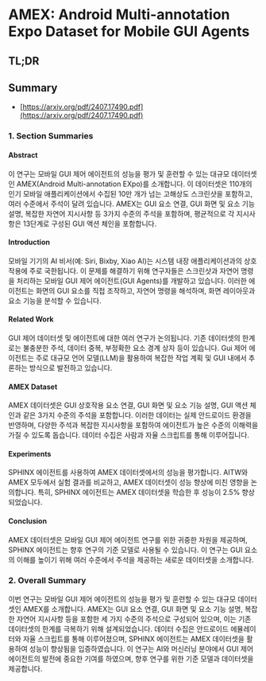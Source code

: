 # AMEX: Android Multi-annotation Expo Dataset for Mobile GUI Agents
## TL;DR
## Summary
- [https://arxiv.org/pdf/2407.17490.pdf](https://arxiv.org/pdf/2407.17490.pdf)

### 1. Section Summaries

#### Abstract
이 연구는 모바일 GUI 제어 에이전트의 성능을 평가 및 훈련할 수 있는 대규모 데이터셋인 AMEX(Android Multi-annotation EXpo)를 소개합니다. 이 데이터셋은 110개의 인기 모바일 애플리케이션에서 수집된 10만 개가 넘는 고해상도 스크린샷을 포함하고, 여러 수준에서 주석이 달려 있습니다. AMEX는 GUI 요소 연결, GUI 화면 및 요소 기능 설명, 복잡한 자연어 지시사항 등 3가지 수준의 주석을 포함하며, 평균적으로 각 지시사항은 13단계로 구성된 GUI 액션 체인을 포함합니다.

#### Introduction
모바일 기기의 AI 비서(예: Siri, Bixby, Xiao AI)는 시스템 내장 애플리케이션과의 상호 작용에 주로 국한됩니다. 이 문제를 해결하기 위해 연구자들은 스크린샷과 자연어 명령을 처리하는 모바일 GUI 제어 에이전트(GUI Agents)를 개발하고 있습니다. 이러한 에이전트는 화면의 GUI 요소를 직접 조작하고, 자연어 명령을 해석하며, 화면 레이아웃과 요소 기능을 분석할 수 있습니다.

#### Related Work
GUI 제어 데이터셋 및 에이전트에 대한 여러 연구가 논의됩니다. 기존 데이터셋의 한계로는 불충분한 주석, 데이터 중복, 부정확한 요소 경계 상자 등이 있습니다. Gui 제어 에이전트는 주로 대규모 언어 모델(LLM)을 활용하여 복잡한 작업 계획 및 GUI 내에서 추론하는 방식으로 발전하고 있습니다.

#### AMEX Dataset
AMEX 데이터셋은 GUI 상호작용 요소 연결, GUI 화면 및 요소 기능 설명, GUI 액션 체인과 같은 3가지 수준의 주석을 포함합니다. 이러한 데이터는 실제 안드로이드 환경을 반영하며, 다양한 주석과 복잡한 지시사항을 포함하여 에이전트가 높은 수준의 이해력을 가질 수 있도록 돕습니다. 데이터 수집은 사람과 자율 스크립트를 통해 이루어집니다.

#### Experiments
SPHINX 에이전트를 사용하여 AMEX 데이터셋에서의 성능을 평가합니다. AITW와 AMEX 모두에서 실험 결과를 비교하고, AMEX 데이터셋이 성능 향상에 미친 영향을 논의합니다. 특히, SPHINX 에이전트는 AMEX 데이터셋을 학습한 후 성능이 2.5% 향상되었습니다.

#### Conclusion
AMEX 데이터셋은 모바일 GUI 제어 에이전트 연구를 위한 귀중한 자원을 제공하며, SPHINX 에이전트는 향후 연구의 기준 모델로 사용될 수 있습니다. 이 연구는 GUI 요소의 이해를 높이기 위해 여러 수준에서 주석을 제공하는 새로운 데이터셋을 소개합니다.

### 2. Overall Summary
이번 연구는 모바일 GUI 제어 에이전트의 성능을 평가 및 훈련할 수 있는 대규모 데이터셋인 AMEX를 소개합니다. AMEX는 GUI 요소 연결, GUI 화면 및 요소 기능 설명, 복잡한 자연어 지시사항 등을 포함한 세 가지 수준의 주석으로 구성되어 있으며, 이는 기존 데이터셋의 한계를 극복하기 위해 설계되었습니다. 데이터 수집은 안드로이드 에뮬레이터와 자율 스크립트를 통해 이루어졌으며, SPHINX 에이전트는 AMEX 데이터셋을 활용하여 성능이 향상됨을 입증하였습니다. 이 연구는 AI와 머신러닝 분야에서 GUI 제어 에이전트의 발전에 중요한 기여를 하였으며, 향후 연구를 위한 기준 모델과 데이터셋을 제공합니다.